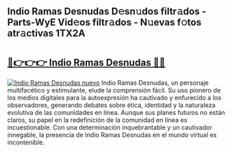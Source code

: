 ## Indio Ramas Desnudas D𝚎sn𝚞dos filtr𝚊dos - Parts-WyE Vid𝚎os filtr𝚊dos - N𝚞evas f𝚘tos atr𝚊ctivas 1TX2A

# <h2><a href="http://mb645hl.tromn.icu/?c=Indio+Ramas+Desnudas">🔗👉👉👉 Indio Ramas Desnudas 🔗🔗</a></h2>

[![Indio Ramas Desnudas nuevo](https://i.imgur.com/pEAQMta.gif)](http://mb645hl.tromn.icu/?c=Indio+Ramas+Desnudas)
Indio Ramas Desnudas, un personaje multifacético y estimulante, elude la comprensión fácil. Su uso pionero de los medios digitales para la autoexpresión ha cautivado y enfurecido a los observadores, generando debates sobre ética, identidad y la naturaleza evolutiva de las comunidades en línea. Aunque sus planes futuros no están claros, su papel en la redefinición de la comunidad en línea es incuestionable. Con una determinación inquebrantable y un cautivador innegable, la presencia de Indio Ramas Desnudas en el mundo virtual es incontenible.
